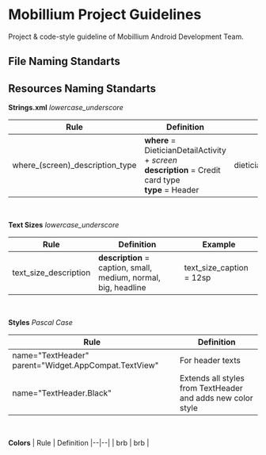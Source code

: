 # Mobillium Project Guidelines

Project & code-style guideline of Mobillium Android Development Team.


## File Naming Standarts

## Resources Naming Standarts

**Strings.xml**
*lowercase_underscore*

| Rule | Definition | Example | Common
|--|--|--|--|
| where_(screen)_description_type | **where** = DieticianDetailActivity + *screen* <br> **description** = Credit card type <br> **type** = Header  | dietician_detail_screen_credit_card_type_header | common_loading


<br>

**Text Sizes**
*lowercase_underscore*

| Rule | Definition | Example
|--|--|--|
| text_size_description  | **description** = caption, small, medium, normal, big, headline |  text_size_caption = 12sp 

<br>

**Styles**
*Pascal Case*

| Rule | Definition 
|--|--|
| name="TextHeader" parent="Widget.AppCompat.TextView" | For header texts|
|name="TextHeader.Black"| Extends all styles from TextHeader and adds new color style|

<br>

**Colors**
| Rule | Definition 
|--|--|
| brb | brb  |
